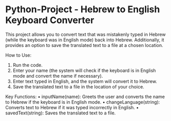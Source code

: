 # Python-Project - Hebrew to English Keyboard Converter
This project allows you to convert text that was mistakenly typed in Hebrew (while the keyboard was in English mode) back into Hebrew. Additionally, it provides an option to save the translated text to a file at a chosen location.

How to Use:
1.	Run the code.
2.	Enter your name (the system will check if the keyboard is in English mode and convert the name if necessary).
3.	Enter text typed in English, and the system will convert it to Hebrew.
4.	Save the translated text to a file in the location of your choice.

Key Functions:
•	inputName(name): Greets the user and converts the name to Hebrew if the keyboard is in English mode.
•	changeLanguage(string): Converts text to Hebrew if it was typed incorrectly in English.
•	savedText(string): Saves the translated text to a file.


